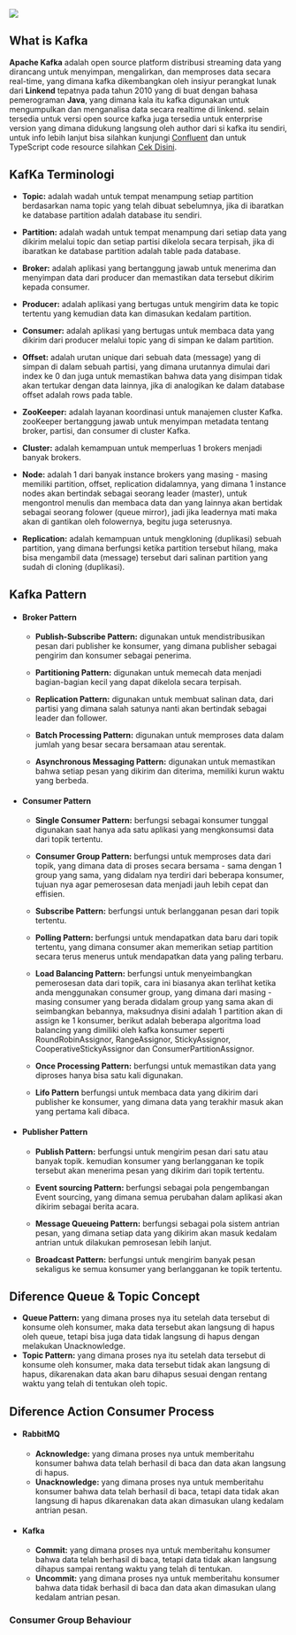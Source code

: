 ![](https://upload.wikimedia.org/wikipedia/commons/thumb/5/53/Apache_kafka_wordtype.svg/2560px-Apache_kafka_wordtype.svg.png)

## What is Kafka

**Apache Kafka** adalah open source platform distribusi streaming data yang dirancang untuk menyimpan, mengalirkan, dan memproses data secara real-time, yang dimana kafka dikembangkan oleh insiyur perangkat lunak dari **Linkend** tepatnya pada tahun 2010 yang di buat dengan bahasa pemerograman **Java**, yang dimana kala itu kafka digunakan untuk mengumpulkan dan menganalisa data secara realtime di linkend. selain tersedia untuk versi open source kafka juga tersedia untuk enterprise version yang dimana didukung langsung oleh author dari si kafka itu sendiri, untuk info lebih lanjut bisa silahkan kunjungi [Confluent](https://www.confluent.io) dan untuk TypeScript code resource silahkan [Cek Disini](https://github.com/restuwahyu13/node-shared-modules/blob/master/packages/kafka/src/index.ts).

## KafKa Terminologi

- **Topic:** adalah wadah untuk tempat menampung setiap partition berdasarkan nama topic yang telah dibuat sebelumnya, jika di ibaratkan ke database partition adalah database itu sendiri.

- **Partition:** adalah wadah untuk tempat menampung dari setiap data yang dikirim melalui topic dan setiap partisi dikelola secara terpisah, jika di ibaratkan ke database partition adalah table pada database.

- **Broker:** adalah aplikasi yang bertanggung jawab untuk menerima dan menyimpan data dari producer dan memastikan data tersebut dikirim kepada consumer.

- **Producer:** adalah aplikasi yang bertugas untuk mengirim data ke topic tertentu yang kemudian data kan dimasukan kedalam partition.

- **Consumer:** adalah aplikasi yang bertugas untuk membaca data yang dikirim dari producer melalui topic yang di simpan ke dalam partition.

- **Offset:** adalah urutan unique dari sebuah data (message) yang di simpan di dalam sebuah partisi, yang dimana urutannya dimulai dari index ke 0 dan juga untuk memastikan bahwa data yang disimpan tidak akan tertukar dengan data lainnya, jika di analogikan ke dalam database offset adalah rows pada table.

- **ZooKeeper:** adalah layanan koordinasi untuk manajemen cluster Kafka. zooKeeper bertanggung jawab untuk menyimpan metadata tentang broker, partisi, dan consumer di cluster Kafka.

- **Cluster:** adalah kemampuan untuk memperluas 1 brokers menjadi banyak brokers.

- **Node:** adalah 1 dari banyak instance brokers yang masing - masing memiliki partition, offset, replication didalamnya, yang dimana 1 instance nodes akan bertindak sebagai seorang leader (master), untuk mengontrol menulis dan membaca data dan yang lainnya akan bertidak sebagai seorang folower (queue mirror), jadi jika leadernya mati maka akan di gantikan oleh folowernya, begitu juga seterusnya.

- **Replication:** adalah kemampuan untuk mengkloning (duplikasi) sebuah partition, yang dimana berfungsi ketika partition tersebut hilang, maka bisa mengambil data (message) tersebut dari salinan partition yang sudah di cloning (duplikasi).

## Kafka Pattern

- #### Broker Pattern

  - **Publish-Subscribe Pattern:** digunakan untuk mendistribusikan pesan dari publisher ke konsumer, yang dimana publisher sebagai pengirim dan konsumer sebagai penerima.

  - **Partitioning Pattern:** digunakan untuk memecah data menjadi bagian-bagian kecil yang dapat dikelola secara terpisah.

  - **Replication Pattern:** digunakan untuk membuat salinan data, dari partisi yang dimana salah satunya nanti akan bertindak sebagai leader dan follower.

  - **Batch Processing Pattern:** digunakan untuk memproses data dalam jumlah yang besar secara bersamaan atau serentak.

  - **Asynchronous Messaging Pattern:** digunakan untuk memastikan bahwa setiap pesan yang dikirim dan diterima, memiliki kurun waktu yang berbeda.

- #### Consumer Pattern

  - **Single Consumer Pattern:** berfungsi sebagai konsumer tunggal digunakan saat hanya ada satu aplikasi yang mengkonsumsi data dari topik tertentu.

  - **Consumer Group Pattern:** berfungsi untuk memproses data dari topik, yang dimana data di proses secara bersama - sama dengan 1 group yang sama, yang didalam nya terdiri dari beberapa konsumer, tujuan nya agar pemerosesan data menjadi jauh lebih cepat dan effisien.

  - **Subscribe Pattern:** berfungsi untuk berlangganan pesan dari topik tertentu.

  - **Polling Pattern:** berfungsi untuk mendapatkan data baru dari topik tertentu, yang dimana consumer akan memerikan setiap partition secara terus menerus untuk mendapatkan data yang paling terbaru.

  - **Load Balancing Pattern:** berfungsi untuk menyeimbangkan pemerosesan data dari topik, cara ini biasanya akan terlihat ketika anda menggunakan consumer group, yang dimana dari masing - masing consumer yang berada didalam group yang sama akan di seimbangkan bebannya,
  maksudnya disini adalah 1 partition akan di assign ke 1 konsumer, berikut adalah beberapa algoritma load balancing yang dimiliki oleh kafka konsumer seperti RoundRobinAssignor, RangeAssignor, StickyAssignor, CooperativeStickyAssignor dan ConsumerPartitionAssignor.

  - **Once Processing Pattern:** berfungsi untuk memastikan data yang diproses hanya bisa satu kali digunakan.

  - **Lifo Pattern** berfungsi untuk membaca data yang dikirim dari publisher ke konsumer, yang dimana data yang terakhir masuk akan yang pertama kali dibaca.

- #### Publisher Pattern

  - **Publish Pattern:** berfungsi untuk mengirim pesan dari satu atau banyak topik. kemudian konsumer yang berlangganan ke topik tersebut akan menerima pesan yang dikirim dari topik tertentu.

  - **Event sourcing Pattern:** berfungsi sebagai pola pengembangan Event sourcing, yang dimana semua perubahan dalam aplikasi akan dikirim sebagai berita acara.

  - **Message Queueing Pattern:** berfungsi sebagai pola sistem antrian pesan, yang dimana setiap data yang dikirim akan masuk kedalam antrian untuk dilakukan pemrosesan lebih lanjut.

  - **Broadcast Pattern:** berfungsi untuk mengirim banyak pesan sekaligus ke semua konsumer yang berlangganan ke topik tertentu.

## Diference Queue & Topic Concept

- **Queue Pattern:** yang dimana proses nya itu setelah data tersebut di konsume oleh konsumer, maka data tersebut akan langsung di hapus oleh queue, tetapi bisa juga data tidak langsung di hapus dengan melakukan Unacknowledge.
- **Topic Pattern:** yang dimana proses nya itu setelah data tersebut di konsume oleh konsumer, maka data tersebut tidak akan langsung di hapus, dikarenakan data akan baru dihapus sesuai dengan rentang waktu yang telah di tentukan oleh topic.

## Diference Action Consumer Process

- #### RabbitMQ

  - **Acknowledge:** yang dimana proses nya untuk memberitahu konsumer bahwa data telah berhasil di baca dan data akan langsung di hapus.
  - **Unacknowledge:** yang dimana proses nya untuk memberitahu konsumer bahwa data telah berhasil di baca, tetapi data tidak akan langsung di hapus dikarenakan data akan dimasukan ulang kedalam antrian pesan.

- #### Kafka

  - **Commit:** yang dimana proses nya untuk memberitahu konsumer bahwa data telah berhasil di baca, tetapi data tidak akan langsung dihapus sampai rentang waktu yang telah di tentukan.
  - **Uncommit:** yang dimana proses nya untuk memberitahu konsumer bahwa data tidak berhasil di baca dan data akan dimasukan ulang kedalam antrian pesan.

### Consumer Group Behaviour